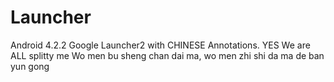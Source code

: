 Launcher
========
Android 4.2.2 Google Launcher2 with CHINESE Annotations.
YES We are ALL splitty me
Wo men bu sheng chan dai ma, wo men zhi shi da ma de ban yun gong

